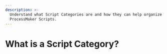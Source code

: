 ```yaml
---
description: >-
  Understand what Script Categories are and how they can help organize your
  ProcessMaker Scripts.
---
```


# What is a Script Category?

